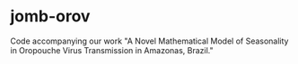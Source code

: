 # jomb-orov
Code accompanying our work "A Novel Mathematical Model of Seasonality in Oropouche Virus Transmission in Amazonas, Brazil."
